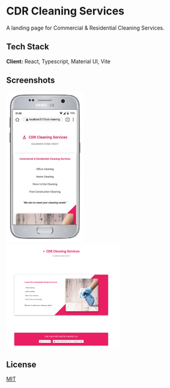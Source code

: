 # CDR Cleaning Services

A landing page for Commercial & Residential Cleaning Services.

## Tech Stack

**Client:** React, Typescript, Material UI, Vite




## Screenshots

<img src="./src/assets/screenshot1.png" alt="Mobile Screenshot" style=" max-height: 400px; ratio: 1/1"/>
<img 
  src="./src/assets/screenshot2.png" alt="Desktop Screenshot" 
  style="max-width: 60%; ratio: 1/1"/>

## License

[MIT](https://choosealicense.com/licenses/mit/)